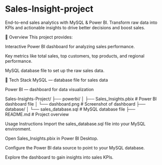 # Sales-Insight-project
End-to-end sales analytics with MySQL &amp; Power BI. Transform raw data into KPIs and actionable insights to drive better decisions and boost sales.

🎯 Overview
This project provides:

Interactive Power BI dashboard for analyzing sales performance.

Key metrics like total sales, top customers, top products, and regional performance.

MySQL database file to set up the raw sales data.

🧮 Tech Stack
MySQL — database file for sales data

Power BI — dashboard for data visualization

Sales-Insights-Project/
├── powerbi/
│   ├── Sales_Insights.pbix      # Power BI dashboard file
│   └── dashboard.png            # Screenshot of dashboard
├── database/
│   └── sales_database.sql       # MySQL database file
├── README.md                    # Project overview

 Usage Instructions
Import the sales_database.sql file into your MySQL environment.

Open Sales_Insights.pbix in Power BI Desktop.

Configure the Power BI data source to point to your MySQL database.

Explore the dashboard to gain insights into sales KPIs.

